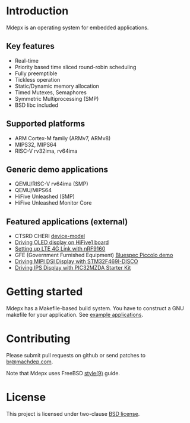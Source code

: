 # Introduction

Mdepx is an operating system for embedded applications.

## Key features
- Real-time
- Priority based time sliced round-robin scheduling
- Fully preemptible
- Tickless operation
- Static/Dynamic memory allocation
- Timed Mutexes, Semaphores
- Symmetric Multiprocessing (SMP)
- BSD libc included

## Supported platforms
- ARM Cortex-M family (ARMv7, ARMv8)
- MIPS32, MIPS64
- RISC-V rv32ima, rv64ima

## Generic demo applications
  * QEMU/RISC-V rv64ima (SMP)
  * QEMU/MIPS64
  * HiFive Unleashed (SMP)
  * HiFive Unleashed Monitor Core

## Featured applications (external)
  * CTSRD CHERI [device-model](https://github.com/CTSRD-CHERI/device-model)
  * [Driving OLED display on HiFive1 board](https://github.com/osfive/hifive1-oled)
  * [Setting up LTE 4G Link with nRF9160](https://github.com/machdep/nrf9160)
  * GFE (Government Furnished Equipment) [Bluespec Piccolo demo](https://github.com/CTSRD-CHERI/piccolo-demo)
  * [Driving MIPI DSI Display with STM32F469I-DISCO](https://github.com/osfive/stm32f469i-disco-dsi)
  * [Driving IPS Display with PIC32MZDA Starter Kit](https://github.com/osfive/pic32mzdask-ips)

# Getting started

Mdepx has a Makefile-based build system. You have to construct a GNU makefile for your application. See [example applications](https://github.com/osfive/).

# Contributing

Please submit pull requests on github or send patches to br@machdep.com.

Note that Mdepx uses FreeBSD [style(9)](https://www.freebsd.org/cgi/man.cgi?query=style&sektion=9) guide.

# License

This project is licensed under two-clause [BSD license](https://en.wikipedia.org/wiki/BSD_licenses#2-clause_license_(%22Simplified_BSD_License%22_or_%22FreeBSD_License%22)).
